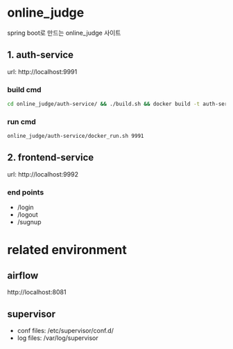 # online_judge
spring boot로 만드는 online_judge 사이트

## 1. auth-service
url: http://localhost:9991
### build cmd
```bash
cd online_judge/auth-service/ && ./build.sh && docker build -t auth-service .
```
### run cmd
```bash
online_judge/auth-service/docker_run.sh 9991
```


## 2. frontend-service
url: http://localhost:9992

### end points
- /login
- /logout
- /sugnup

# related environment
## airflow
http://localhost:8081

## supervisor
* conf files: /etc/supervisor/conf.d/
* log files: /var/log/supervisor

